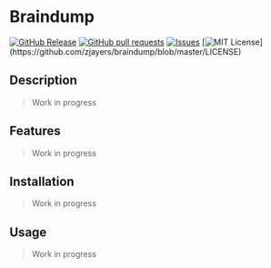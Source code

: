 # Braindump
[![GitHub Release](https://img.shields.io/github/release/zjayers/braindump.svg?style=flat)](https://github.com/zjayers/braindump/releases)
[![GitHub pull requests](https://img.shields.io/github/issues-pr/zjayers/braindump.svg?style=flat)](https://github.com/zjayers/braindump/pulls)
[![Issues](https://img.shields.io/github/issues-raw/zjayers/braindump.svg?maxAge=25000)](https://github.com/zjayers/braindump/issues)
[![MIT License](https://img.shields.io/apm/l/atomic-ui.svg?)](https://github.com/zjayers/braindump/blob/master/LICENSE)

## Description

> Work in progress

## Features

> Work in progress

## Installation

> Work in progress

## Usage

> Work in progress
